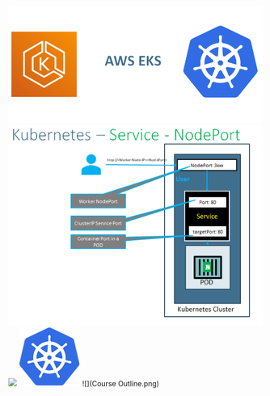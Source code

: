 ![](eks-kubernets.png)
![](NodePort-Service.png)
![](Kubernetes-ReplicaSets.png)
![](kubernets.png)
![](Course Outline.png)